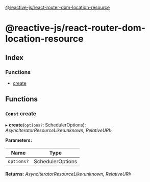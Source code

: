[@reactive-js/react-router-dom-location-resource](README.md)

# @reactive-js/react-router-dom-location-resource

## Index

### Functions

* [create](README.md#const-create)

## Functions

### `Const` create

▸ **create**(`options?`: SchedulerOptions): *AsyncIteratorResourceLike‹unknown, RelativeURI›*

**Parameters:**

Name | Type |
------ | ------ |
`options?` | SchedulerOptions |

**Returns:** *AsyncIteratorResourceLike‹unknown, RelativeURI›*
